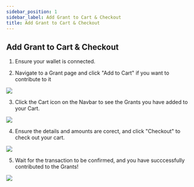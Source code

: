 ```yaml
---
sidebar_position: 1
sidebar_label: Add Grant to Cart & Checkout
title: Add Grant to Cart & Checkout
---
```


## Add Grant to Cart & Checkout 

1. Ensure your wallet is connected. 

2. Navigate to a Grant page and click "Add to Cart" if you want to contribute to it

![](/img/add-to-cart-1.png)

3. Click the Cart icon on the Navbar to see the Grants you have added to your Cart. 

![](/img/add-to-cart-2.png)

4. Ensure the details and amounts are corect, and click "Checkout" to check out your cart. 

![](/img/add-to-cart-3.png)

5. Wait for the transaction to be confirmed, and you have succcessfully contributed to the Grants! 

![](/img/add-to-cart-4.png)